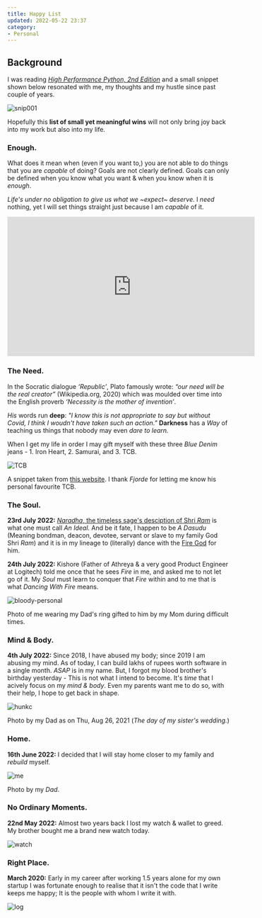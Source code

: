 ```yaml
---
title: Happy List
updated: 2022-05-22 23:37
category: 
- Personal
---
```



## Background

I was reading *[High Performance Python, 2nd Edition](https://www.oreilly.com/library/view/high-performance-python/9781492055013/)* and a small snippet shown below resonated with me, my thoughts and my hustle since past couple of years.

![snip001](assets/blogs/personal/photo_2022-05-22_23-13-38.jpg)

Hopefully this **list of small yet meaningful wins** will not only bring joy back into my work but also into my life.


<div class="divider"></div>

### Enough.

What does it mean when (even if you want to,) you are not able to do things that you are *capable* of doing? Goals are not clearly defined. Goals can only be defined when you know what you want & when you know when it is *enough*.

*Life's under no obligation to give us what we ~expect~ deserve.* I *need* nothing, yet I will set things straight just because I am *capable* of it.

<iframe width="560" height="315" src="https://www.youtube.com/embed/a9J8GaeDqVc" frameborder="0" allowfullscreen></iframe>

### The Need.

In the Socratic dialogue *‘Republic’*, Plato famously wrote: *“our need will be the real creator”* (Wikipedia.org, 2020) which was moulded over time into the English proverb *‘Necessity is the mother of invention’*.

*His* words run **deep**: *"I know this is not appropriate to say but without Covid, I think I woudn't have taken such an action."* **Darkness** has a *Way* of teaching us things that nobody may even *dare to learn.* 

When I get my life in order I may gift myself with these three *Blue Denim* jeans - 1. Iron Heart, 2. Samurai, and 3. TCB.

![TCB](assets/blogs/personal/tcb-jeans.png)

A snippet taken from [this website](https://tcbjeans.myshopify.com/collections/jackets-1/products/two-cats-blouse-natural-indigo-2). I thank *Fjorde* for letting me know his personal favourite TCB.

<div class="divider"></div>

### The Soul.

**23rd July 2022:** [*Naradha*, the timeless sage's desciption of Shri *Ram*](https://www.valmiki.iitk.ac.in/sloka?field_kanda_tid=1&language=dv&field_sarga_value=1) is what one must call *An Ideal*. And be it fate, I happen to be *A Dasudu* (Meaning bondman, deacon, devotee, servant or slave to my family God Shri *Ram*) and it is in my lineage to (literally) dance with the [Fire God](https://en.m.wikipedia.org/wiki/Agni) for him.

**24th July 2022:** Kishore (Father of Athreya & a very good Product Engineer at Logitech) told me once that he sees *Fire* in me, and asked me to not let go of it. My *Soul* must learn to conquer that *Fire* within and to me that is what *Dancing With Fire* means.

![bloody-personal](assets/blogs/personal/bloody-personal.jpeg)

Photo of me wearing my Dad's ring gifted to him by my Mom during difficult times.


<div class="divider"></div>

### Mind & Body.

**4th July 2022:** Since 2018, I have abused my body; since 2019 I am abusing my mind. As of today, I can build lakhs of rupees worth software in a single month. *ASAP* is in my name. But, I forgot my blood brother's birthday yesterday - This is not what I intend to become. It's *time* that I acively focus on my *mind & body*. Even my parents want me to do so, with their help, I hope to get back in shape.

![hunkc](assets/blogs/personal/hunkc.jpg)

Photo by my Dad as on Thu, Aug 26, 2021 (*The day of my sister's wedding.*)

<div class="divider"></div>

### Home.

**16th June 2022:** I decided that I will stay home closer to my family and *rebuild* myself.

![me](assets/blogs/personal/me.jpg)

Photo by my *Dad*.


<div class="divider"></div>

### No Ordinary Moments.

**22nd May 2022:** Almost two years back I lost my watch & wallet to greed. My brother bought me a brand new watch today.

![watch](assets/blogs/personal/photo_2022-05-22_23-13-34.jpg)



<div class="divider"></div>

### Right Place.

**March 2020:** Early in my career after working 1.5 years alone for my own startup I was fortunate enough to realise that it isn't the code that I write keeps me happy; It is the people with whom I write it with.

![log](assets/blogs/personal/logitech.jpg)

